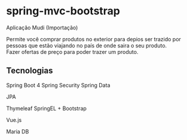 # spring-mvc-bootstrap


Aplicação Mudi (Importação)

Permite você comprar produtos no exterior para depios ser trazido por pessoas que estão viajando no país de onde saira o seu produto.  
Fazer ofertas de preço para poder trazer um produto.

## Tecnologias

Spring Boot 4
Spring Security
Spring Data

JPA

Thymeleaf
SpringEL + Bootstrap 

Vue.js

Maria DB